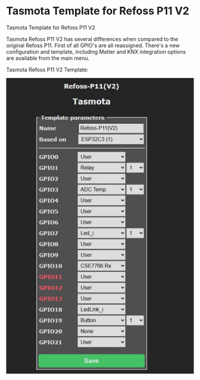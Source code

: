 # Tasmota Template for Refoss P11 V2
Tasmota Template for Refoss P11 V2

Tasmota Refoss P11 V2 has several differences when compared to the original Refoss P11. First of all GPIO's are all reassigned. There's a new configuration and template, including Matter and KNX integration options are available from the main menu. 


Tasmota Refoss P11 V2 Template:

![Refoss P11 V2 Prameters](Images/Tasmota-Refoss-P11V2-Template.jpg)

